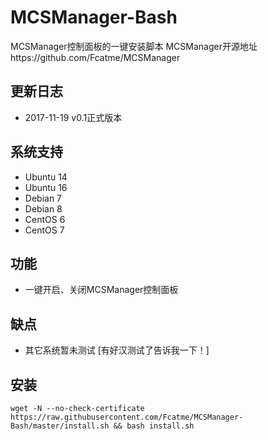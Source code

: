 # MCSManager-Bash
MCSManager控制面板的一键安装脚本
MCSManager开源地址https://github.com/Fcatme/MCSManager

## 更新日志 ##
- 2017-11-19 v0.1正式版本

## 系统支持 ##
* Ubuntu 14
* Ubuntu 16
* Debian 7
* Debian 8
* CentOS 6
* CentOS 7

## 功能 ##
- 一键开启、关闭MCSManager控制面板

## 缺点 ##
- 其它系统暂未测试 [有好汉测试了告诉我一下！]


## 安装 ##
    wget -N --no-check-certificate https://raw.githubusercontent.com/Fcatme/MCSManager-Bash/master/install.sh && bash install.sh

